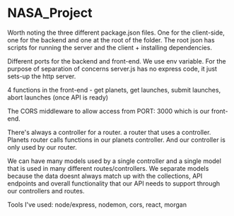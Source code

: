 # NASA_Project

Worth noting the three different package.json files.
One for the client-side, one for the backend and one at the root of the folder.
The root json has scripts for running the server and the client + installing dependencies.


Different ports for the backend and front-end. We use env variable. 
For the purpose of separation of concerns server.js has no express code, it just sets-up the http server. 

4 functions in the front-end - get planets, get launches, submit launches, abort launches (once API is ready)

The CORS middleware to allow access from PORT: 3000 which is our front-end.

There's always a controller for a router. a router that uses a controller.
Planets router calls functions in our planets controller. And our controller is only used by our router.

We can have many models used by a single controller and a single model that is used in many different routes/controllers. We separate models because the data doesnt always match up with the collections, API endpoints and overall functionality that our API needs to support through our controllers and routes.

Tools I've used: node/express, nodemon, cors, react, morgan 






